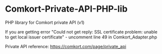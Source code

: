 Comkort-Private-API-PHP-lib
===========================

PHP library for Comkort private API (v1)

If you are getting error "Could not get reply: SSL certificate problem: unable to get local issuer certificate" - uncomment line 49 in Comkort_Adapter.php

Private API reference: https://comkort.com/page/private_api